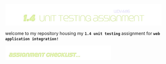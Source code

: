 <p align="center">
  <img src="./assets/banner.png" alt="assignment banner" width="650">
</p> 
welcome to my repository housing my <code><b>1.4 unit testing</b></code> assignment for <code><b>web application integration!</code></b> 
<br>

<p align="left">
  <img src="./assets/checklistbanner.png" alt="assignment banner" width="340">
</p> 
